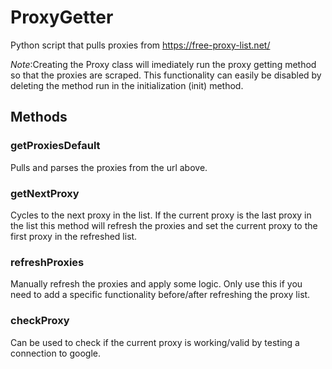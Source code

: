 # ProxyGetter
Python script that pulls proxies from https://free-proxy-list.net/

_Note_:Creating the Proxy class will imediately run the proxy getting method so that the proxies are scraped. This functionality can easily be disabled by deleting the method run in the initialization (init) method.

## Methods ##

### getProxiesDefault ###
Pulls and parses the proxies from the url above.

### getNextProxy ###
Cycles to the next proxy in the list. If the current proxy is the last proxy in the list this method will refresh the proxies and set the current proxy to the first proxy in the refreshed list.

### refreshProxies ###
Manually refresh the proxies and apply some logic. Only use this if you need to add a specific functionality before/after refreshing the proxy list.

### checkProxy ###
Can be used to check if the current proxy is working/valid by testing a connection to google.
